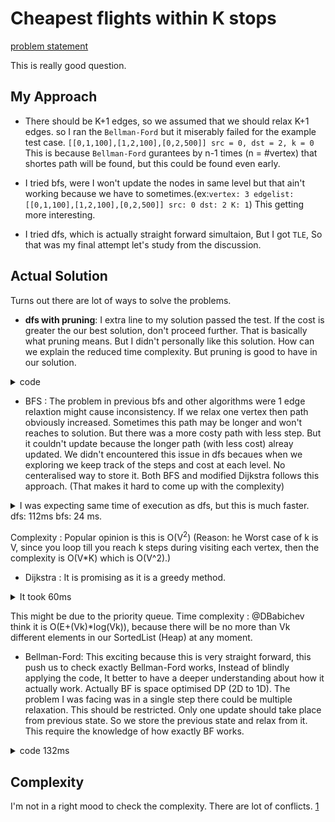 # Cheapest flights within K stops

[problem statement](https://leetcode.com/problems/cheapest-flights-within-k-stops/)

This is really good question.

## My Approach

- There should be K+1 edges, so we assumed that we should relax K+1 edges.
so I ran the `Bellman-Ford` but it miserably failed for the example test case.
`[[0,1,100],[1,2,100],[0,2,500]] src = 0, dst = 2, k = 0`
This is because `Bellman-Ford` gurantees by n-1 times (n = #vertex) that 
shortes path will be found, but this could be found even early.

- I tried bfs, were I won't update the nodes in same level but that ain't 
working because we have to sometimes.(ex:`vertex: 3
edgelist: [[0,1,100],[1,2,100],[0,2,500]]
src: 0
dst: 2
K: 1`)
This getting more interesting.

- I tried dfs, which is actually straight forward simultaion, But I got `TLE`,
So that was my final attempt let's study from the discussion.

## Actual Solution

Turns out there are lot of ways to solve the problems.

- **dfs with pruning**: I extra line to my solution passed the test. If the 
cost is greater the our best solution, don't proceed further. That is basically
what pruning means. But I didn't personally like this solution. How can we
explain the reduced time complexity. But pruning is good to have in our solution.
<details>
<summary> code </summary>

```cpp
class Solution {
public:
    typedef pair<int, int> pii;
    int res = INT_MAX; 
    int dest;
    
    void dfs(vector<vector<pii>>& adj_list, int curr, int depth, int dist, vector<int> visited)
    {
        if(visited[curr] == 1)
            return;
        
        visited[curr] = 1;
        
        if(depth == -1)
            return;
        
        for(pii x: adj_list[curr])
        {
                int new_dist = dist + x.second;
               // printf("node : %d dist: %d dest: %d\n", x.first, new_dist, dest);    
                if(x.first == dest) 
                {
                    res = min(res, new_dist);
                //    printf("New dist: %d | %d\n", dist, new_dist);
                }
                if(res > new_dist)
                    dfs(adj_list, x.first, depth - 1, new_dist, visited);
        }
        
    }
    
    int findCheapestPrice(int n, vector<vector<int>>& flights, int src, int dst, int K) {
        // let's try out dfs
        // we need adjacency list
        dest = dst;
        vector<int> visited(n, 0);
        
        vector<vector<pii>> adj_list(n, vector<pii>());
        for(vector<int> edge: flights)
           adj_list[edge[0]].push_back({edge[1], edge[2]});
        
        dfs(adj_list, src, K, 0, visited);
        
        return res == INT_MAX ? -1 : res;
    }
};
```

</details>

- BFS : The problem in previous bfs and other algorithms were 1 edge relaxtion
might cause inconsistency. If we relax one vertex then path obviously increased.
Sometimes this path may be longer and won't reaches to solution. But there 
was a more costy path with less step. But it couldn't update because the longer
path (with less cost) alreay updated. We didn't encountered this issue in
dfs becaues when we exploring we keep track of the steps and cost at each 
level. No centeralised way to store it. Both BFS and modified Dijkstra 
follows this approach. (That makes it hard to come up with the complexity)

<details>
<summary> I was expecting same time of execution as dfs, but this is much 
faster. dfs: 112ms bfs: 24 ms.
</summary>

```cpp
class Solution {
public:
    typedef pair<int, int> pii;
    
    int findCheapestPrice(int n, vector<vector<int>>& flights, int src, int dst, int K) {
        // BFS 
        // ----------------------------------
        
        // construct the adj_list
        //-----------------------------------
        vector<vector<pii>> adj_list(n, vector<pii>());
        for(auto edge: flights)
            adj_list[edge[0]].push_back({edge[1], edge[2]});
        
        int min_cost = INT_MAX;
        
        // NOTE: Here we need to track of the node and cost
        // steps can be explicitly tracked by the bfs
        queue<pii> q; q.push({src, 0});
        
        int steps = 0;
        while(q.size())
        {
            int size = q.size();
            while(size--)
            {
                pii curr = q.front(); q.pop();
                if(curr.first == dst)
                    min_cost = min(min_cost, curr.second);
                
                // It's not relaxing as we have no central 
                // distance maintaining stuff, we just update
                // if the steps aren't exceed, also the cost
                // less the `min_cost`
                for(pii neigh: adj_list[curr.first])
                {
                    // pruning
                    if(curr.second + neigh.second < min_cost)
                        q.push({neigh.first, neigh.second + curr.second}); // This how we keep multiple distance for same node
                }
            }
            if(steps++ > K) // we need 1 extra loop get the result, if k = 0, first loop it will relax and second loop if extract result.
                break;
        }
        return min_cost == INT_MAX ? -1 : min_cost;
    }
};

```
</details>

Complexity : Popular opinion is this is O(V<sup>2</sup>) (Reason: he Worst case of k is V, since you loop till you reach k steps during visiting each vertex, then the complexity is O(V*K) which is O(V^2).)


- Dijkstra : It is promising as it is a greedy method.

<details>
<summary> It took 60ms </summary>

```cpp
class Solution {
public:
    typedef tuple<int, int, int> ti;
    typedef pair<int, int> pi;
    
    int findCheapestPrice(int n, vector<vector<int>>& flights, int src, int dst, int K) {
        
        vector<vector<pi>> adj_list(n);
        
        for(vector<int>& f: flights)
            adj_list[f[0]].push_back({f[1], f[2]});
        
        priority_queue<ti, vector<ti>, greater<ti>> pq;
        pq.push({0, src, K+1});
        
        while(pq.size())
        {
            int cost, vertex, steps;
            tie(cost, vertex, steps) = pq.top(); pq.pop();
            
            // as the dijkstra is greedy if we encounter
            // the dst this cost is the minimum one
            if(vertex == dst)
                return cost;
            
            // check if we exceeded the steps
            if(!steps)
                continue;
            
            for(pi to: adj_list[vertex])
            {
                pq.push({cost+to.second, to.first, steps-1});
            }
        }
        return -1;
    }
};
```

</details>

This might be due to the priority queue. Time complexity : @DBabichev think it is O(E+(Vk)*log(Vk)), because there will be no more than Vk different elements in our SortedList (Heap) at any moment.

- Bellman-Ford: This exciting because this is very straight forward, this
push us to check exactly Bellman-Ford works, Instead of blindly applying the
code, It better to have a deeper understanding about how it actually work.
Actually BF is space optimised DP (2D to 1D). The problem I was facing was
in a single step there could be multiple relaxation. This should be restricted.
Only one update should take place from previous state. So we store the previous
state and relax from it. This require the knowledge of how exactly BF works.

<details> <summary> code 132ms </summary>

```cpp
class Solution {
public:
    int findCheapestPrice(int n, vector<vector<int>>& flights, int src, int dst, int K) {
        
        vector<int> prev_state(n, 1e8);
        prev_state[src] = 0;
        
        for(int i = 0; i < K+1; ++i)
        {
            vector<int> curr_state(prev_state);
            for(vector<int> f: flights)
            {
                int from = f[0];
                int to = f[1];
                int cost = f[2];
                
                curr_state[to] = min(curr_state[to], prev_state[from] + cost);
            }
            prev_state = curr_state;
        }
        
        return prev_state[dst] == 1e8 ? -1 : prev_state[dst];
    }
};
```

</details>

## Complexity

I'm not in a right mood to check the complexity. There are lot of conflicts.
[1](https://leetcode.com/problems/cheapest-flights-within-k-stops/discuss/361711/Java-DFSBFSBellman-Ford-Dijkstra's/579871)
